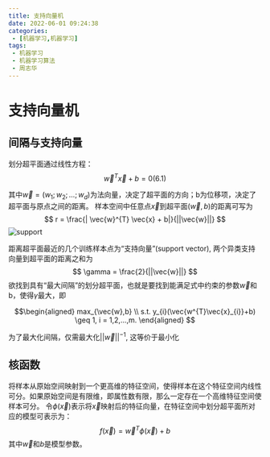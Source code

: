 ```yaml
---
title: 支持向量机
date: 2022-06-01 09:24:38
categories:
 - [机器学习,机器学习]
tags: 
 - 机器学习
 - 机器学习算法
 - 周志华
---
```


# 支持向量机

## 间隔与支持向量

划分超平面通过线性方程：
$$ \vec{w}^{T}\vec{x} + b = 0 (6.1)$$

其中$\vec{w}=(w_{1};w_{2};...;w_{d})$为法向量，决定了超平面的方向；b为位移项，决定了超平面与原点之间的距离。
样本空间中任意点$\vec{x}$到超平面$(\vec{w},b)$的距离可写为
$$
r = \frac{| \vec{w}^{T} \vec{x} + b|}{||\vec{w}||}
$$
![support](/assets/machine-learning/machine-learning/support-vector.jpg)

距离超平面最近的几个训练样本点为“支持向量”(support vector), 两个异类支持向量到超平面的距离之和为
$$ \gamma = \frac{2}{||\vec{w}||}
$$
欲找到具有“最大间隔”的划分超平面，也就是要找到能满足式中约束的参数$\vec{w}$和b，使得$\gamma$最大，即

$$\begin{aligned}
max_{\vec{w},b} \\
s.t. y_{i}(\vec{w^{T}\vec{x}_{i}}+b) \geq 1, i = 1,2,...,m.
\end{aligned}
$$

为了最大化间隔，仅需最大化$||\vec{w}||^{-1}$, 这等价于最小化

## 核函数

将样本从原始空间映射到一个更高维的特征空间，使得样本在这个特征空间内线性可分。如果原始空间是有限维，即属性数有限，那么一定存在一个高维特征空间使样本可分。
令$\phi(\vec{x})$表示将$\vec{x}$映射后的特征向量，在特征空间中划分超平面所对应的模型可表示为：
$$ f(\vec{x}) = \vec{w}^{T} \phi(\vec{x}) + b$$
其中$\vec{w}$和$b$是模型参数。


